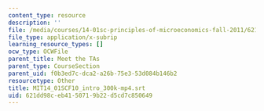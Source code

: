 ```yaml
---
content_type: resource
description: ''
file: /media/courses/14-01sc-principles-of-microeconomics-fall-2011/621dd98ceb4150719b22d5cd7c850649_MIT14_01SCF10_intro_300k-mp4.vtt
file_type: application/x-subrip
learning_resource_types: []
ocw_type: OCWFile
parent_title: Meet the TAs
parent_type: CourseSection
parent_uid: f0b3ed7c-dca2-a26b-75e3-53d084b146b2
resourcetype: Other
title: MIT14_01SCF10_intro_300k-mp4.srt
uid: 621dd98c-eb41-5071-9b22-d5cd7c850649
---
```

